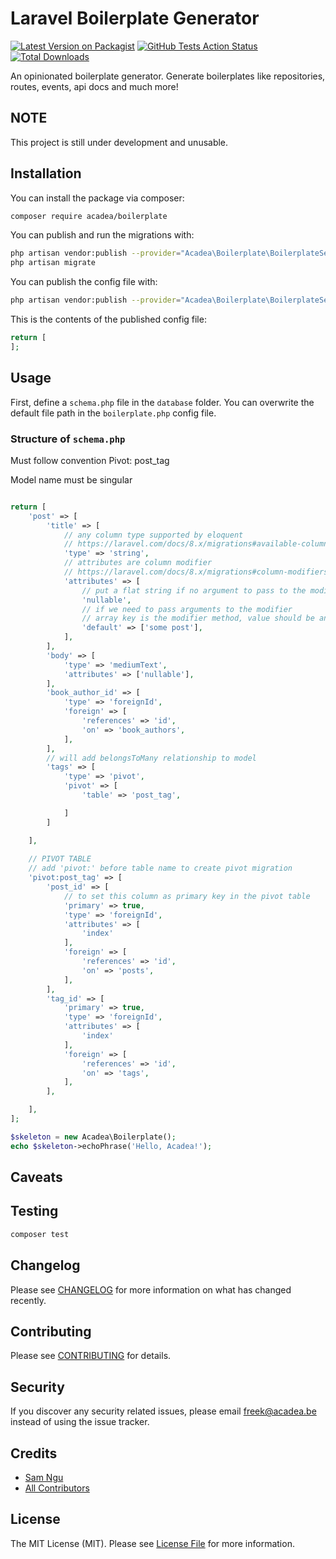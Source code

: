 # Laravel Boilerplate Generator

[![Latest Version on Packagist](https://img.shields.io/packagist/v/acadea/laravel-boilerplate-generator.svg?style=flat-square)](https://packagist.org/packages/acadea/laravel-boilerplate-generator)
[![GitHub Tests Action Status](https://img.shields.io/github/workflow/status/acadea/laravel-boilerplate-generator/run-tests?label=tests)](https://github.com/acadea/laravel-boilerplate-generator/actions?query=workflow%3Arun-tests+branch%3Amaster)
[![Total Downloads](https://img.shields.io/packagist/dt/acadea/laravel-boilerplate-generator.svg?style=flat-square)](https://packagist.org/packages/acadea/laravel-boilerplate-generator)

An opinionated boilerplate generator. Generate boilerplates like repositories, routes, events, api docs and much more!

## NOTE

This project is still under development and unusable.

## Installation

You can install the package via composer:

```bash
composer require acadea/boilerplate
```

You can publish and run the migrations with:

```bash
php artisan vendor:publish --provider="Acadea\Boilerplate\BoilerplateServiceProvider" --tag="migrations"
php artisan migrate
```

You can publish the config file with:

```bash
php artisan vendor:publish --provider="Acadea\Boilerplate\BoilerplateServiceProvider" --tag="config"
```

This is the contents of the published config file:

```php
return [
];
```

## Usage

First, define a `schema.php` file in the `database` folder. You can overwrite the default file path in
the `boilerplate.php` config file.

### Structure of `schema.php`

Must follow convention
Pivot: post_tag

Model name must be singular 

```php

return [
    'post' => [
        'title' => [
            // any column type supported by eloquent
            // https://laravel.com/docs/8.x/migrations#available-column-types
            'type' => 'string', 
            // attributes are column modifier  
            // https://laravel.com/docs/8.x/migrations#column-modifiers
            'attributes' => [
                // put a flat string if no argument to pass to the modifier
                'nullable',  
                // if we need to pass arguments to the modifier
                // array key is the modifier method, value should be an array of arguments value to pass to the modifier
                'default' => ['some post'],   
            ], 
        ],
        'body' => [
            'type' => 'mediumText',
            'attributes' => ['nullable'],
        ],
        'book_author_id' => [
            'type' => 'foreignId',
            'foreign' => [
                'references' => 'id',
                'on' => 'book_authors',
            ],
        ],
        // will add belongsToMany relationship to model
        'tags' => [
            'type' => 'pivot',
            'pivot' => [
                'table' => 'post_tag',

            ]
        ]

    ],
    
    // PIVOT TABLE
    // add 'pivot:' before table name to create pivot migration
    'pivot:post_tag' => [
        'post_id' => [
            // to set this column as primary key in the pivot table
            'primary' => true,
            'type' => 'foreignId',
            'attributes' => [
                'index'
            ],
            'foreign' => [
                'references' => 'id',
                'on' => 'posts',
            ],
        ],
        'tag_id' => [
            'primary' => true,
            'type' => 'foreignId',
            'attributes' => [
                'index'
            ],
            'foreign' => [
                'references' => 'id',
                'on' => 'tags',
            ],
        ],

    ],
];
```

``` php
$skeleton = new Acadea\Boilerplate();
echo $skeleton->echoPhrase('Hello, Acadea!');
```

## Caveats



## Testing

``` bash
composer test
```

## Changelog

Please see [CHANGELOG](CHANGELOG.md) for more information on what has changed recently.

## Contributing

Please see [CONTRIBUTING](CONTRIBUTING.md) for details.

## Security

If you discover any security related issues, please email freek@acadea.be instead of using the issue tracker.

## Credits

- [Sam Ngu](https://github.com/sam-ngu)
- [All Contributors](../../contributors)

## License

The MIT License (MIT). Please see [License File](LICENSE.md) for more information.
